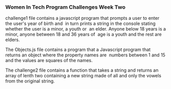 <!DOCTYPE html>
<html>
<body>
    <h3>Women In Tech Program Challenges Week Two</h3>

<p> challenge1 file contains a javascript program that prompts a user to enter the user's year of birth and  in turn
    prints a string in the console stating whether the user is a minor, a youth or  an elder.
    Anyone below 18 years is a minor, anyone between 18 and 36 years of  age is a youth and the rest are elders.  </p>

<p> The Objects.js file contains a program that a Javascript program that returns an object where the property names
    are  numbers between 1 and 15 and the values are squares of the names.</p>

<p>The challenge2 file contains a function that takes a string and returns an array of lenth two containing a new string
    made of all and only the
    vowels from the original string.</p>
</body>
</html>